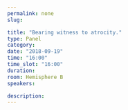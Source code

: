 ```yaml
---
permalink: none
slug:

title: "Bearing witness to atrocity."
type: Panel
category:
date: "2018-09-19"
time: "16:00"
time_slot: "16:00"
duration:
room: Hemisphere B
speakers:

description:
---
```

